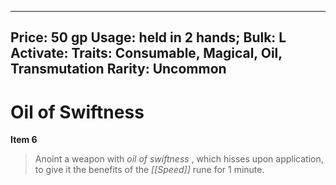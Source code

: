 
---
Price: 50 gp
Usage: held in 2 hands;
Bulk: L
Activate: 
Traits: Consumable, Magical, Oil, Transmutation
Rarity: Uncommon
---

# Oil of Swiftness

**Item 6**

> Anoint a weapon with *oil of swiftness* , which hisses upon application, to give it the benefits of the *[[Speed]]* rune for 1 minute.
